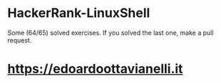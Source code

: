 # HackerRank-LinuxShell

Some (64/65) solved exercises. If you solved the last one, make a pull request. 

# https://edoardoottavianelli.it
